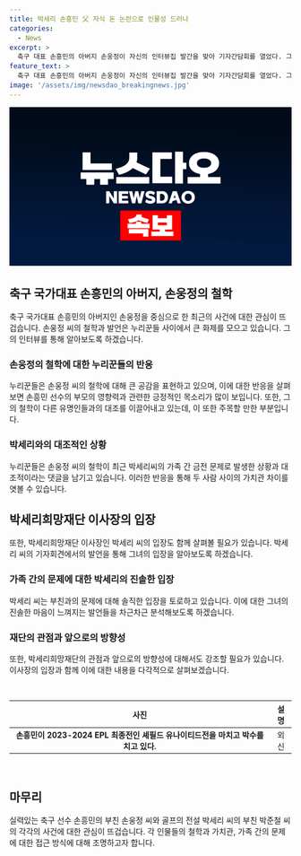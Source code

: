 ```yaml
---
title: 박세리 손흥민 父 자식 돈 논란으로 인물성 드러나
categories:
  - News
excerpt: >
  축구 대표 손흥민의 아버지 손웅정이 자신의 인터뷰집 발간을 맞아 기자간담회를 열었다. 그의 인터뷰 내용은 자녀에 대한 가르침과 가치관을 강조했다. 반면, 골프 전설 박세리의 부친이 사문서위조 혐의로 기소되면서 가족 간 갈등이 논란이 되고 있다. 손웅정의 철학에는 양쪽에서 긍정적인 반응이 나오며, 주목받고 있다. 한편, 박세리희망재단 이사장은 아버지를 고소한 문제로 기자회견을 열고 사과하며 상황 설명했다.
feature_text: >
  축구 대표 손흥민의 아버지 손웅정이 자신의 인터뷰집 발간을 맞아 기자간담회를 열었다. 그의 인터뷰 내용은 자녀에 대한 가르침과 가치관을 강조했다. 반면, 골프 전설 박세리의 부친이 사문서위조 혐의로 기소되면서 가족 간 갈등이 논란이 되고 있다. 손웅정의 철학에는 양쪽에서 긍정적인 반응이 나오며, 주목받고 있다. 한편, 박세리희망재단 이사장은 아버지를 고소한 문제로 기자회견을 열고 사과하며 상황 설명했다.
image: '/assets/img/newsdao_breakingnews.jpg'
---
```


<p><img src="/assets/img/newsdao_breakingnews.jpg" alt="pcversion 속보" /></p>

<h2 data-ke-size="size26">축구 국가대표 손흥민의 아버지, 손웅정의 철학</h2>

<p data-ke-size="size16">축구 국가대표 손흥민의 아버지인 손웅정을 중심으로 한 최근의 사건에 대한 관심이 뜨겁습니다. 손웅정 씨의 철학과 발언은 누리꾼들 사이에서 큰 화제를 모으고 있습니다. 그의 인터뷰를 통해 알아보도록 하겠습니다.</p>

<h3>손웅정의 철학에 대한 누리꾼들의 반응</h3>

<p data-ke-size="size16">누리꾼들은 손웅정 씨의 철학에 대해 큰 공감을 표현하고 있으며, 이에 대한 반응을 살펴보면 손흥민 선수의 부모의 영향력과 관련한 긍정적인 목소리가 많이 보입니다. 또한, 그의 철학이 다른 유명인들과의 대조를 이끌어내고 있는데, 이 또한 주목할 만한 부분입니다.</p>

<h3>박세리와의 대조적인 상황</h3>

<p data-ke-size="size16">누리꾼들은 손웅정 씨의 철학이 최근 박세리씨의 가족 간 금전 문제로 발생한 상황과 대조적이라는 댓글을 남기고 있습니다. 이러한 반응을 통해 두 사람 사이의 가치관 차이를 엿볼 수 있습니다.</p>

<h2 data-ke-size="size26">박세리희망재단 이사장의 입장</h2>

<p data-ke-size="size16">또한, 박세리희망재단 이사장인 박세리 씨의 입장도 함께 살펴볼 필요가 있습니다. 박세리 씨의 기자회견에서의 발언을 통해 그녀의 입장을 알아보도록 하겠습니다.</p>

<h3>가족 간의 문제에 대한 박세리의 진솔한 입장</h3>

<p data-ke-size="size16">박세리 씨는 부친과의 문제에 대해 솔직한 입장을 토로하고 있습니다. 이에 대한 그녀의 진솔한 마음이 느껴지는 발언들을 차근차근 분석해보도록 하겠습니다.</p>

<h3>재단의 관점과 앞으로의 방향성</h3>

<p data-ke-size="size16">또한, 박세리희망재단의 관점과 앞으로의 방향성에 대해서도 강조할 필요가 있습니다. 이사장의 입장과 함께 이에 대한 내용을 다각적으로 살펴보겠습니다.</p>

<p data-ke-size="size16">&nbsp;</p>

<table>
<thead>
<tr>
<th style="text-align: center; height: 17px;"><b>사진</b></th>
<th style="text-align: center; height: 17px;"><b>설명</b></th>
</tr>
</thead>
<tbody>
<tr>
<td style="text-align: center; height: 17px;"><b>손흥민이 2023-2024 EPL 최종전인 셰필드 유나이티드전을 마치고 박수를 치고 있다.</b></td>
<td style="text-align: center; height: 17px;">외신</td>
</tr>
</tbody>
</table>

<p data-ke-size="size16">&nbsp;</p>

<h2 data-ke-size="size26">마무리</h2>

<p data-ke-size="size16">실력있는 축구 선수 손흥민의 부친 손웅정 씨와 골프의 전설 박세리 씨의 부친 박준철 씨의 각각의 사건에 대한 관심이 뜨겁습니다. 각 인물들의 철학과 가치관, 가족 간의 문제에 대한 접근 방식에 대해 조명하고자 합니다. </p>


